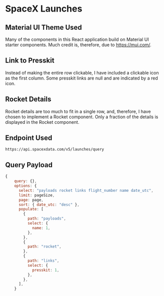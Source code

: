 # SpaceX Launches

## Material UI Theme Used

Many of the components in this React application build on Material UI starter components.
Much credit is, therefore, due to https://mui.com/.

## Link to Presskit

Instead of making the entire row clickable, I have included a clickable icon as the first column.
Some presskit links are null and are indicated by a red icon.

## Rocket Details

Rocket details are too much to fit in a single row, and, therefore, I have chosen to implement
a Rocket component.
Only a fraction of the details is displayed in the Rocket component.

## Endpoint Used

```https://api.spacexdata.com/v5/launches/query```

## Query Payload

```javascript
{
    query: {},
    options: {
      select: "payloads rocket links flight_number name date_utc",
      limit: pageSize,
      page: page,
      sort: { date_utc: "desc" },
      populate: [
        {
          path: "payloads",
          select: {
            name: 1,
          },
        },
        {
          path: "rocket",
        },
        {
          path: "links",
          select: {
            presskit: 1,
          },
        },
      ],
    }
```
